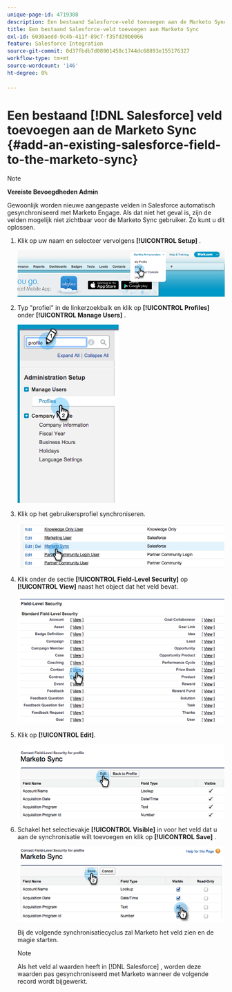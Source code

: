 ```yaml
---
unique-page-id: 4719308
description: Een bestaand Salesforce-veld toevoegen aan de Marketo Sync - Marketo Docs - Productdocumentatie
title: Een bestaand Salesforce-veld toevoegen aan Marketo Sync
exl-id: 6030aedd-9c4b-411f-89c7-f35fd39b0066
feature: Salesforce Integration
source-git-commit: 0d37fbdb7d08901458c1744dc68893e155176327
workflow-type: tm+mt
source-wordcount: '146'
ht-degree: 0%

---
```


# Een bestaand [!DNL Salesforce] veld toevoegen aan de Marketo Sync {#add-an-existing-salesforce-field-to-the-marketo-sync}

>[!NOTE]
>
>**Vereiste Bevoegdheden Admin**

Gewoonlijk worden nieuwe aangepaste velden in Salesforce automatisch gesynchroniseerd met Marketo Engage. Als dat niet het geval is, zijn de velden mogelijk niet zichtbaar voor de Marketo Sync gebruiker. Zo kunt u dit oplossen.

1. Klik op uw naam en selecteer vervolgens **[!UICONTROL Setup]** .

   ![](assets/add-an-existing-salesforce-field-to-the-marketo-sync-1.png)

1. Typ &quot;profiel&quot; in de linkerzoekbalk en klik op **[!UICONTROL Profiles]** onder **[!UICONTROL Manage Users]** .

   ![](assets/add-an-existing-salesforce-field-to-the-marketo-sync-2.png)

1. Klik op het gebruikersprofiel synchroniseren.

   ![](assets/add-an-existing-salesforce-field-to-the-marketo-sync-3.png)

1. Klik onder de sectie **[!UICONTROL Field-Level Security]** op **[!UICONTROL View]** naast het object dat het veld bevat.

   ![](assets/add-an-existing-salesforce-field-to-the-marketo-sync-4.png)

1. Klik op **[!UICONTROL Edit]**.

   ![](assets/add-an-existing-salesforce-field-to-the-marketo-sync-5.png)

1. Schakel het selectievakje **[!UICONTROL Visible]** in voor het veld dat u aan de synchronisatie wilt toevoegen en klik op **[!UICONTROL Save]** .

   ![](assets/add-an-existing-salesforce-field-to-the-marketo-sync-6.png)

   Bij de volgende synchronisatiecyclus zal Marketo het veld zien en de magie starten.

   >[!NOTE]
   >
   > Als het veld al waarden heeft in [!DNL Salesforce] , worden deze waarden pas gesynchroniseerd met Marketo wanneer de volgende record wordt bijgewerkt.
